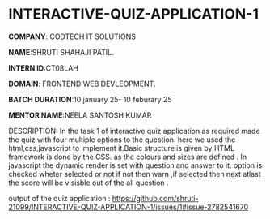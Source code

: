# INTERACTIVE-QUIZ-APPLICATION-1

**COMPANY**: CODTECH IT SOLUTIONS

**NAME**:SHRUTI SHAHAJI PATIL.

**INTERN ID**:CT08LAH

**DOMAIN**: FRONTEND WEB DEVLEOPMENT.

**BATCH DURATION**:10 january 25- 10 feburary 25

**MENTOR NAME**:NEELA SANTOSH KUMAR

DESCRIPTION:
In the task 1 of interactive quiz application as required made the quiz with four multiple options to the question.
here we used the html,css,javascript to implement it.Basic structure is given by HTML framework is done by the CSS.
as the colours and sizes are defined . In javascript the dynamic render is set with question and answer to it.
option is checked wheter selected or not if not then warn ,if selected then next atlast the score will be visisble 
out of the all question .


output of the quiz application :
https://github.com/shruti-21099/INTERACTIVE-QUIZ-APPLICATION-1/issues/1#issue-2782541670
